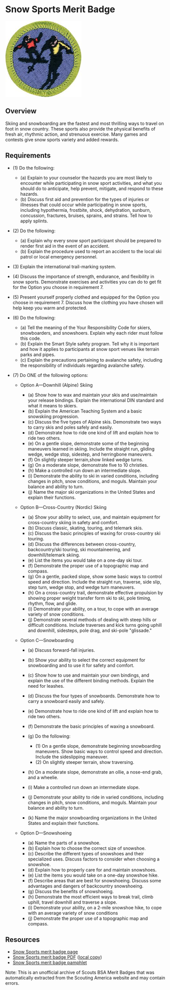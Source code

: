 

# Snow Sports Merit Badge

![Snow Sports Merit Badge](images/snow-sports-merit-badge.jpg)

## Overview



Skiing and snowboarding are the fastest and most thrilling ways to travel on foot in snow country. These sports also provide the physical benefits of fresh air, rhythmic action, and strenuous exercise. Many games and contests give snow sports variety and added rewards.

## Requirements

* (1) Do the following:
    * (a) Explain to your counselor the hazards you are most likely to encounter while participating in snow sport activities, and what you should do to anticipate, help prevent, mitigate, and respond to these hazards.
    * (b) Discuss first aid and prevention for the types of injuries or illnesses that could occur while participating in snow sports, including hypothermia, frostbite, shock, dehydration, sunburn, concussion, fractures, bruises, sprains, and strains. Tell how to apply splints.


* (2) Do the following:
    * (a) Explain why every snow sport participant should be prepared to render first aid in the event of an accident.
    * (b) Explain the procedure used to report an accident to the local ski patrol or local emergency personnel.


* (3) Explain the international trail-marking system.
* (4) Discuss the importance of strength, endurance, and flexibility in snow sports. Demonstrate exercises and activities you can do to get fit for the Option you choose in requirement 7.
* (5) Present yourself properly clothed and equipped for the Option you choose in requirement 7. Discuss how the clothing you have chosen will help keep you warm and protected.
* (6) Do the following:
    * (a) Tell the meaning of the Your Responsibility Code for skiers, snowboarders, and snowshoers. Explain why each rider must follow this code.
    * (b) Explain the Smart Style safety program. Tell why it is important and how it applies to participants at snow sport venues like terrain parks and pipes.
    * (c) Explain the precautions pertaining to avalanche safety, including the responsibility of individuals regarding avalanche safety.


* (7) Do ONE of the following options:
    * Option A—Downhill (Alpine) Skiing
        * (a) Show how to wax and maintain your skis and use/maintain your release bindings. Explain the international DIN standard and what it means to skiers.
        * (b) Explain the American Teaching System and a basic snowskiing progression.
        * (c) Discuss the five types of Alpine skis. Demonstrate two ways to carry skis and poles safely and easily.
        * (d) Demonstrate how to ride one kind of lift and explain how to ride two others.
        * (e) On a gentle slope, demonstrate some of the beginning maneuvers learned in skiing. Include the straight run, gliding wedge, wedge stop, sidestep, and herringbone maneuvers.
        * (f) On slightly steeper terrain,show linked wedge turns.
        * (g) On a moderate slope, demonstrate five to 10 christies.
        * (h) Make a controlled run down an intermediate slope.
        * (i) Demonstrate the ability to ski in varied conditions, including changes in pitch, snow conditions, and moguls. Maintain your balance and ability to turn.
        * (j) Name the major ski organizations in the United States and explain their functions.


    * Option B—Cross-Country (Nordic) Skiing
        * (a) Show your ability to select, use, and maintain equipment for cross-country skiing in safety and comfort.
        * (b) Discuss classic, skating, touring, and telemark skis.
        * (c) Discuss the basic principles of waxing for cross-country ski touring.
        * (d) Discuss the differences between cross-country, backcountry/ski touring, ski mountaineering, and downhill/telemark skiing.
        * (e) List the items you would take on a one-day ski tour.
        * (f) Demonstrate the proper use of a topographic map and compass.
        * (g) On a gentle, packed slope, show some basic ways to control speed and direction. Include the straight run, traverse, side slip, step turn, wedge stop, and wedge turn maneuvers.
        * (h) On a cross-country trail, demonstrate effective propulsion by showing proper weight transfer form ski to ski, pole timing, rhythm, flow, and glide.
        * (i) Demonstrate your ability, on a tour, to cope with an average variety of snow conditions.
        * (j) Demonstrate several methods of dealing with steep hills or difficult conditions. Include traverses and kick turns going uphill and downhill, sidesteps, pole drag, and ski-pole "glissade."


    * Option C—Snowboarding
        * (a) Discuss forward-fall injuries.
        * (b) Show your ability to select the correct equipment for snowboarding and to use it for safety and comfort.
        * (c) Show how to use and maintain your own bindings, and explain the use of the different binding methods. Explain the need for leashes.
        * (d) Discuss the four types of snowboards. Demonstrate how to carry a snowboard easily and safely.
        * (e) Demonstrate how to ride one kind of lift and explain how to ride two others.
        * (f) Demonstrate the basic principles of waxing a snowboard.
        * (g) Do the following:
            * (1) On a gentle slope, demonstrate beginning snowboarding maneuvers. Show basic ways to control speed and direction. Include the sideslipping maneuver.
            * (2) On slightly steeper terrain, show traversing.


        * (h) On a moderate slope, demonstrate an ollie, a nose-end grab, and a wheelie.
        * (i) Make a controlled run down an intermediate slope.
        * (j) Demonstrate your ability to ride in varied conditions, including changes in pitch, snow conditions, and moguls. Maintain your balance and ability to turn.
        * (k) Name the major snowboarding organizations in the United States and explain their functions.


    * Option D—Snowshoeing
        * (a) Name the parts of a snowshoe.
        * (b) Explain how to choose the correct size of snowshoe.
        * (c) Describe the different types of snowshoes and their specialized uses. Discuss factors to consider when choosing a snowshoe.
        * (d) Explain how to properly care for and maintain snowshoes.
        * (e) List the items you would take on a one-day snowshoe hike.
        * (f) Describe areas that are best for snowshoeing. Discuss some advantages and dangers of backcountry snowshoeing.
        * (g) Discuss the benefits of snowshoeing.
        * (h) Demonstrate the most efficient ways to break trail, climb uphill, travel downhill and traverse a slope.
        * (i) Demonstrate your ability, on a 2-mile snowshoe hike, to cope with an average variety of snow conditions
        * (j) Demonstrate the proper use of a topographic map and compass.






## Resources

- [Snow Sports merit badge page](https://www.scouting.org/merit-badges/snow-sports/)
- [Snow Sports merit badge PDF](https://filestore.scouting.org/filestore/Merit_Badge_ReqandRes/Pamphlets/Snow%20Sports_2024.pdf) ([local copy](files/snow-sports-merit-badge.pdf))
- [Snow Sports merit badge pamphlet](https://www.scoutshop.org/mbp-snow-sports-656882.html)

Note: This is an unofficial archive of Scouts BSA Merit Badges that was automatically extracted from the Scouting America website and may contain errors.